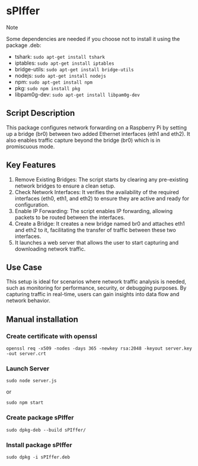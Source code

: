 # sPIffer

> [!NOTE]
> Some dependencies are needed if you choose not to install it using the package .deb:  
> - tshark: ```sudo apt-get install tshark```  
> - iptables:  ```sudo apt-get install iptables```  
> - bridge-utils: ```sudo apt-get install bridge-utils```
> - nodejs: ```sudo apt-get install nodejs```
> - npm: ```sudo apt-get install npm```
> - pkg: ```sudo npm install pkg```
> - libpam0g-dev: ```sudo apt-get install libpam0g-dev```

## Script Description
This package configures network forwarding on a Raspberry Pi by setting up a bridge (br0) between two added Ethernet interfaces (eth1 and eth2). It also enables traffic capture beyond the bridge (br0) which is in promiscuous mode.
## Key Features
1. Remove Existing Bridges: The script starts by clearing any pre-existing network bridges to ensure a clean setup.
2. Check Network Interfaces: It verifies the availability of the required interfaces (eth0, eth1, and eth2) to ensure they are active and ready for configuration.
3. Enable IP Forwarding: The script enables IP forwarding, allowing packets to be routed between the interfaces.
4. Create a Bridge: It creates a new bridge named br0 and attaches eth1 and eth2 to it, facilitating the transfer of traffic between these two interfaces.
5. It launches a web server that allows the user to start capturing and downloading network traffic.
## Use Case
This setup is ideal for scenarios where network traffic analysis is needed, such as monitoring for performance, security, or debugging purposes. By capturing traffic in real-time, users can gain insights into data flow and network behavior.

## Manual installation

### Create certificate with openssl

    openssl req -x509 -nodes -days 365 -newkey rsa:2048 -keyout server.key -out server.crt

### Launch Server

    sudo node server.js

or

    sudo npm start

### Create package sPIffer

    sudo dpkg-deb --build sPIffer/

### Install package sPIffer

    sudo dpkg -i sPIffer.deb
